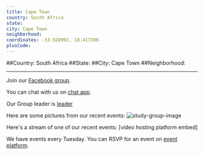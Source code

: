 ```yaml
---
title: Cape Town
country: South Africa
state: 
city: Cape Town
neighborhood: 
coordinates: -33.928992, 18.417396
plusCode:
---
```


##Country: South Africa
##State: 
##City: Cape Town
##Neighborhood: 
*****
Join our [Facebook group](https://www.facebook.com/groups/free.code.camp.cape.town).

You can chat with us on [chat app]().

Our Group leader is [leader]()

Here are some pictures from our recent events:
![study-group-image]()

Here's a stream of one of our recent events:
[video hosting platform embed]

We have events every Tuesday. You can RSVP for an event on [event platform]().
